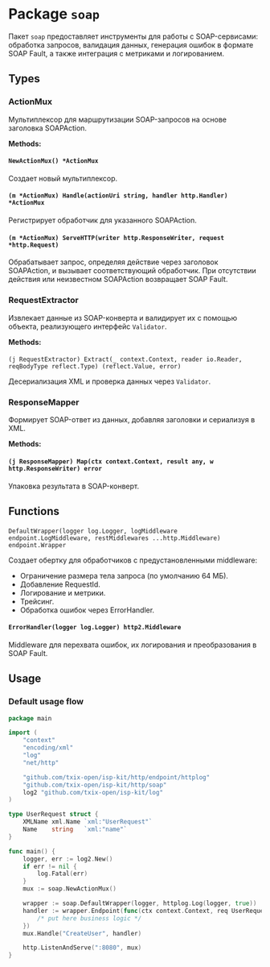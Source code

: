 # Package `soap`

Пакет `soap` предоставляет инструменты для работы с SOAP-сервисами: обработка запросов, валидация данных, генерация
ошибок в формате SOAP Fault, а также интеграция с метриками и логированием.

## Types

### ActionMux

Мультиплексор для маршрутизации SOAP-запросов на основе заголовка SOAPAction.

**Methods:**

#### `NewActionMux() *ActionMux`

Создает новый мультиплексор.

#### `(m *ActionMux) Handle(actionUri string, handler http.Handler) *ActionMux`

Регистрирует обработчик для указанного SOAPAction.

#### `(m *ActionMux) ServeHTTP(writer http.ResponseWriter, request *http.Request)`

Обрабатывает запрос, определяя действие через заголовок SOAPAction, и вызывает соответствующий обработчик. При
отсутствии действия или неизвестном SOAPAction возвращает SOAP Fault.

### RequestExtractor

Извлекает данные из SOAP-конверта и валидирует их с помощью объекта, реализующего интерфейс `Validator`.

**Methods:**

####

`(j RequestExtractor) Extract(_ context.Context, reader io.Reader, reqBodyType reflect.Type) (reflect.Value, error)`

Десериализация XML и проверка данных через `Validator`.

### ResponseMapper

Формирует SOAP-ответ из данных, добавляя заголовки и сериализуя в XML.

**Methods:**

#### `(j ResponseMapper) Map(ctx context.Context, result any, w http.ResponseWriter) error`

Упаковка результата в SOAP-конверт.

## Functions

####

`DefaultWrapper(logger log.Logger, logMiddleware endpoint.LogMiddleware, restMiddlewares ...http.Middleware) endpoint.Wrapper`

Создает обертку для обработчиков с предустановленными middleware:

- Ограничение размера тела запроса (по умолчанию 64 МБ).
- Добавление RequestId.
- Логирование и метрики.
- Трейсинг.
- Обработка ошибок через ErrorHandler.

#### `ErrorHandler(logger log.Logger) http2.Middleware`

Middleware для перехвата ошибок, их логирования и преобразования в SOAP Fault.

## Usage

### Default usage flow

```go
package main

import (
	"context"
	"encoding/xml"
	"log"
	"net/http"

	"github.com/txix-open/isp-kit/http/endpoint/httplog"
	"github.com/txix-open/isp-kit/http/soap"
	log2 "github.com/txix-open/isp-kit/log"
)

type UserRequest struct {
	XMLName xml.Name `xml:"UserRequest"`
	Name    string   `xml:"name"`
}

func main() {
	logger, err := log2.New()
	if err != nil {
		log.Fatal(err)
	}
	mux := soap.NewActionMux()

	wrapper := soap.DefaultWrapper(logger, httplog.Log(logger, true))
	handler := wrapper.Endpoint(func(ctx context.Context, req UserRequest) {
		/* put here business logic */
	})
	mux.Handle("CreateUser", handler)

	http.ListenAndServe(":8080", mux)
}

```